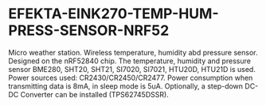 # EFEKTA-EINK270-TEMP-HUM-PRESS-SENSOR-NRF52
Micro weather station. Wireless temperature, humidity abd pressure sensor. Designed on the nRF52840 chip. The temperature, humidity and pressure sensor BME280, SHT20, SHT21, SI7020, SI7021, HTU20D, HTU21D is used. Power sources used: CR2430/CR2450/CR2477. Power consumption when transmitting data is 8mA, in sleep mode is 5uA. Optionally, a step-down DC-DC Converter can be installed (TPS62745DSSR).

